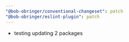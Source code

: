 ```yaml
---
"@bob-obringer/conventional-changeset": patch
"@bob-obringer/eslint-plugin": patch
---
```


- testing updating 2 packages
